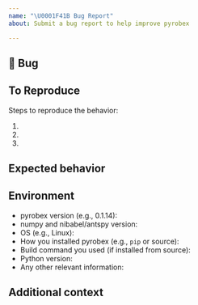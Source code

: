 ```yaml
---
name: "\U0001F41B Bug Report"
about: Submit a bug report to help improve pyrobex

---
```


## 🐛 Bug

<!-- A clear and concise description of what the bug is. -->

## To Reproduce

Steps to reproduce the behavior:

1.
2.
3.

<!-- If you have a code sample, error messages, stack traces, please provide it here as well -->

## Expected behavior

<!-- A clear and concise description of what you expected to happen. -->

## Environment

 - pyrobex version (e.g., 0.1.14):
 - numpy and nibabel/antspy version:
 - OS (e.g., Linux):
 - How you installed pyrobex (e.g., `pip` or source):
 - Build command you used (if installed from source):
 - Python version:
 - Any other relevant information:

## Additional context

<!-- Add any other context about the problem here. -->
